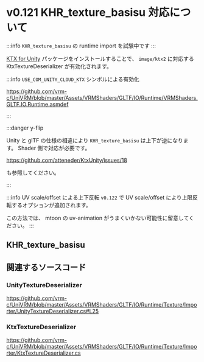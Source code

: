 # v0.121 KHR_texture_basisu 対応について

:::info `KHR_texture_basisu` の runtime import を試験中です
:::

[KTX for Unity](https://docs.unity3d.com/Packages/com.unity.cloud.ktx@3.4/manual/index.html) パッケージをインストールすることで、
`image/ktx2` に対応する KtxTextureDeserializer が有効化されます。

:::info `USE_COM_UNITY_CLOUD_KTX` シンボルによる有効化

https://github.com/vrm-c/UniVRM/blob/master/Assets/VRMShaders/GLTF/IO/Runtime/VRMShaders.GLTF.IO.Runtime.asmdef

:::

:::danger y-flip

Unity と glTF の仕様の相違により `KHR_texture_basisu` は上下が逆になります。
Shader 側で対応が必要です。

https://github.com/atteneder/KtxUnity/issues/18

も参照してください。

:::

:::info UV scale/offset による上下反転
`v0.122` で UV scale/offset により上限反転するオプションが追加されます。

この方法では、
mtoon の uv-animation がうまくいかない可能性に留意してください。
:::

## KHR_texture_basisu

## 関連するソースコード

### UnityTextureDeserializer

https://github.com/vrm-c/UniVRM/blob/master/Assets/VRMShaders/GLTF/IO/Runtime/Texture/Importer/UnityTextureDeserializer.cs#L25

### KtxTextureDeserializer

https://github.com/vrm-c/UniVRM/blob/master/Assets/VRMShaders/GLTF/IO/Runtime/Texture/Importer/KtxTextureDeserializer.cs
